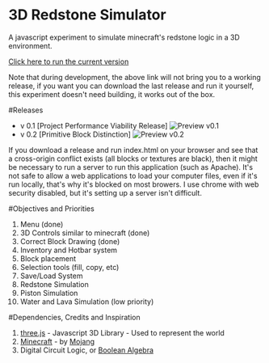 # 3D Redstone Simulator

A javascript experiment to simulate minecraft's redstone logic in a 3D environment.

[Click here to run the current version](https://rawgit.com/GuilhermeRossato/3D-Redstone-Simulator/master/index.html)

Note that during development, the above link will not bring you to a working release, if you want you can download the last release and run it yourself, this experiment doesn't need building, it works out of the box.

#Releases
 - v 0.1 [Project Performance Viability Release]
![Preview v0.1](https://cdn.rawgit.com/GuilhermeRossato/3D-Redstone-Simulator/master/Images/Releases/v01.gif)
 - v 0.2 [Primitive Block Distinction]
![Preview v0.2](https://cdn.rawgit.com/GuilhermeRossato/3D-Redstone-Simulator/master/Images/Releases/v02.png)

If you download a release and run index.html on your browser and see that a cross-origin conflict exists (all blocks or textures are black), then it might be necessary to run a server to run this application (such as Apache). It's not safe to allow a web applications to load your computer files, even if it's run locally, that's why it's blocked on most browers. I use chrome with web security disabled, but it's setting up a server isn't difficult.

#Objectives and Priorities
1. Menu (done)
2. 3D Controls similar to minecraft (done)
3. Correct Block Drawing (done)
4. Inventory and Hotbar system
5. Block placement
6. Selection tools (fill, copy, etc)
7. Save/Load System
8. Redstone Simulation
9. Piston Simulation
10. Water and Lava Simulation (low priority)

#Dependencies, Credits and Inspiration

1. [three.js](https://threejs.org/) - Javascript 3D Library - Used to represent the world
2. [Minecraft](https://minecraft.net/pt-br/) - by [Mojang](https://mojang.com/)
3. Digital Circuit Logic, or [Boolean Algebra](https://en.wikipedia.org/wiki/Boolean_algebra)
